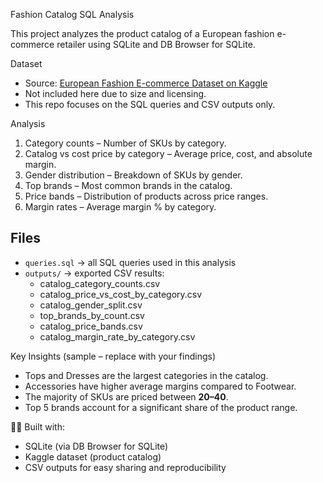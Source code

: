 Fashion Catalog SQL Analysis

This project analyzes the product catalog of a European fashion e-commerce retailer using SQLite and DB Browser for SQLite.

 Dataset
- Source: [European Fashion E-commerce Dataset on Kaggle](https://www.kaggle.com/)  
- Not included here due to size and licensing.  
- This repo focuses on the SQL queries and CSV outputs only.  

Analysis
1. Category counts – Number of SKUs by category.
2. Catalog vs cost price by category – Average price, cost, and absolute margin.
3. Gender distribution – Breakdown of SKUs by gender.
4. Top brands – Most common brands in the catalog.
5. Price bands – Distribution of products across price ranges.
6. Margin rates – Average margin % by category.

## Files
- `queries.sql` → all SQL queries used in this analysis
- `outputs/` → exported CSV results:
  - catalog_category_counts.csv
  - catalog_price_vs_cost_by_category.csv
  - catalog_gender_split.csv
  - top_brands_by_count.csv
  - catalog_price_bands.csv
  - catalog_margin_rate_by_category.csv

Key Insights (sample – replace with your findings)
- Tops and Dresses are the largest categories in the catalog.
- Accessories have higher average margins compared to Footwear.
- The majority of SKUs are priced between **20–40**.
- Top 5 brands account for a significant share of the product range.

👨‍💻 Built with:  
- SQLite (via DB Browser for SQLite)  
- Kaggle dataset (product catalog)  
- CSV outputs for easy sharing and reproducibility
